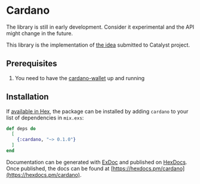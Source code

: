 # Cardano

The library is still in early development. Consider it experimental and the API might change in the future.

This library is the implementation of [the idea](https://cardano.ideascale.com/a/dtd/Elixir-library/350635-48088) submitted to Catalyst project.

## Prerequisites

1. You need to have the [cardano-wallet](https://github.com/input-output-hk/cardano-wallet) up and running

## Installation

If [available in Hex](https://hex.pm/docs/publish), the package can be installed
by adding `cardano` to your list of dependencies in `mix.exs`:

```elixir
def deps do
  [
    {:cardano, "~> 0.1.0"}
  ]
end
```

Documentation can be generated with [ExDoc](https://github.com/elixir-lang/ex_doc)
and published on [HexDocs](https://hexdocs.pm). Once published, the docs can
be found at [https://hexdocs.pm/cardano](https://hexdocs.pm/cardano).

